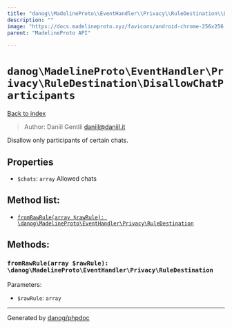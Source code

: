 ```yaml
---
title: "danog\\MadelineProto\\EventHandler\\Privacy\\RuleDestination\\DisallowChatParticipants: Disallow only participants of certain chats."
description: ""
image: "https://docs.madelineproto.xyz/favicons/android-chrome-256x256.png"
parent: "MadelineProto API"

---
```

# `danog\MadelineProto\EventHandler\Privacy\RuleDestination\DisallowChatParticipants`
[Back to index](../../../../../index.html)

> Author: Daniil Gentili <daniil@daniil.it>  
  

Disallow only participants of certain chats.  



## Properties
* `$chats`: `array` Allowed chats

## Method list:
* [`fromRawRule(array $rawRule): \danog\MadelineProto\EventHandler\Privacy\RuleDestination`](#fromrawrule-array-rawrule-danog-madelineproto-eventhandler-privacy-ruledestination)

## Methods:
### `fromRawRule(array $rawRule): \danog\MadelineProto\EventHandler\Privacy\RuleDestination`




Parameters:

* `$rawRule`: `array`   



---
Generated by [danog/phpdoc](https://phpdoc.daniil.it)
